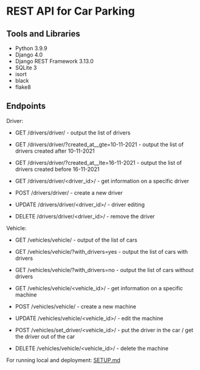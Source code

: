 # REST API for Car Parking

## Tools and Libraries

- Python 3.9.9
- Django 4.0
- Django REST Framework 3.13.0
- SQLite 3
- isort
- black
- flake8


## Endpoints
Driver:
+ GET /drivers/driver/ - output the list of drivers
+ GET /drivers/driver/?created_at__gte=10-11-2021 - output the list of drivers created after 10-11-2021
+ GET /drivers/driver/?created_at__lte=16-11-2021 - output the list of drivers created before 16-11-2021

+ GET /drivers/driver/<driver_id>/ - get information on a specific driver
+ POST /drivers/driver/ - create a new driver
+ UPDATE /drivers/driver/<driver_id>/ - driver editing
+ DELETE /drivers/driver/<driver_id>/ - remove the driver

Vehicle:
+ GET /vehicles/vehicle/ - output of the list of cars
+ GET /vehicles/vehicle/?with_drivers=yes - output the list of cars with drivers
+ GET /vehicles/vehicle/?with_drivers=no - output the list of cars without drivers

+ GET /vehicles/vehicle/<vehicle_id>/ - get information on a specific machine
+ POST /vehicles/vehicle/ - create a new machine
+ UPDATE /vehicles/vehicle/<vehicle_id>/ - edit the machine
+ POST /vehicles/set_driver/<vehicle_id>/ - put the driver in the car / get the driver out of the car
+ DELETE /vehicles/vehicle/<vehicle_id>/ - delete the machine

For running local and deployment: [SETUP.md](SETUP.md)